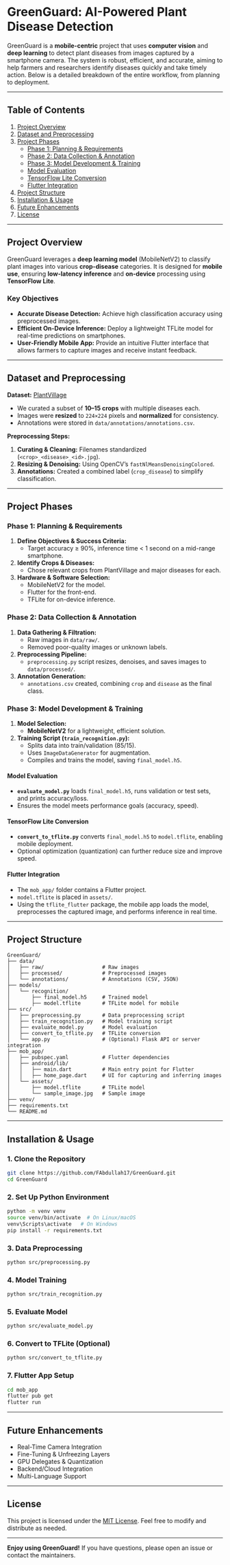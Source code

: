 # GreenGuard: AI-Powered Plant Disease Detection

GreenGuard is a **mobile-centric** project that uses **computer vision** and **deep learning** to detect plant diseases from images captured by a smartphone camera. The system is robust, efficient, and accurate, aiming to help farmers and researchers identify diseases quickly and take timely action. Below is a detailed breakdown of the entire workflow, from planning to deployment.

---

## Table of Contents
1. [Project Overview](#project-overview)  
2. [Dataset and Preprocessing](#dataset-and-preprocessing)  
3. [Project Phases](#project-phases)  
   - [Phase 1: Planning & Requirements](#phase-1-planning--requirements)  
   - [Phase 2: Data Collection & Annotation](#phase-2-data-collection--annotation)  
   - [Phase 3: Model Development & Training](#phase-3-model-development--training)  
   - [Model Evaluation](#model-evaluation)  
   - [TensorFlow Lite Conversion](#tensorflow-lite-conversion)  
   - [Flutter Integration](#flutter-integration)  
4. [Project Structure](#project-structure)  
5. [Installation & Usage](#installation--usage)  
6. [Future Enhancements](#future-enhancements)  
7. [License](#license)

---

## Project Overview
GreenGuard leverages a **deep learning model** (MobileNetV2) to classify plant images into various **crop-disease** categories. It is designed for **mobile use**, ensuring **low-latency inference** and **on-device** processing using **TensorFlow Lite**.

### Key Objectives
- **Accurate Disease Detection:** Achieve high classification accuracy using preprocessed images.  
- **Efficient On-Device Inference:** Deploy a lightweight TFLite model for real-time predictions on smartphones.  
- **User-Friendly Mobile App:** Provide an intuitive Flutter interface that allows farmers to capture images and receive instant feedback.

---

## Dataset and Preprocessing
**Dataset:** [PlantVillage](https://data.mendeley.com/datasets/tywbtsjrjv/1)  
- We curated a subset of **10–15 crops** with multiple diseases each.  
- Images were **resized** to `224×224` pixels and **normalized** for consistency.  
- Annotations were stored in `data/annotations/annotations.csv`.

**Preprocessing Steps:**
1. **Curating & Cleaning:** Filenames standardized (`<crop>_<disease>_<id>.jpg`).  
2. **Resizing & Denoising:** Using OpenCV’s `fastNlMeansDenoisingColored`.  
3. **Annotations:** Created a combined label (`crop_disease`) to simplify classification.

---

## Project Phases

### **Phase 1: Planning & Requirements**
1. **Define Objectives & Success Criteria:**  
   - Target accuracy ≥ 90%, inference time < 1 second on a mid-range smartphone.  
2. **Identify Crops & Diseases:**  
   - Chose relevant crops from PlantVillage and major diseases for each.  
3. **Hardware & Software Selection:**  
   - MobileNetV2 for the model.  
   - Flutter for the front-end.  
   - TFLite for on-device inference.  

### **Phase 2: Data Collection & Annotation**
1. **Data Gathering & Filtration:**  
   - Raw images in `data/raw/`.  
   - Removed poor-quality images or unknown labels.  
2. **Preprocessing Pipeline:**  
   - `preprocessing.py` script resizes, denoises, and saves images to `data/processed/`.  
3. **Annotation Generation:**  
   - `annotations.csv` created, combining `crop` and `disease` as the final class.

### **Phase 3: Model Development & Training**
1. **Model Selection:**  
   - **MobileNetV2** for a lightweight, efficient solution.  
2. **Training Script (`train_recognition.py`):**  
   - Splits data into train/validation (85/15).  
   - Uses `ImageDataGenerator` for augmentation.  
   - Compiles and trains the model, saving `final_model.h5`.  

#### Model Evaluation
- **`evaluate_model.py`** loads `final_model.h5`, runs validation or test sets, and prints accuracy/loss.  
- Ensures the model meets performance goals (accuracy, speed).

#### TensorFlow Lite Conversion
- **`convert_to_tflite.py`** converts `final_model.h5` to `model.tflite`, enabling mobile deployment.  
- Optional optimization (quantization) can further reduce size and improve speed.

#### Flutter Integration
- The `mob_app/` folder contains a Flutter project.  
- `model.tflite` is placed in `assets/`.  
- Using the `tflite_flutter` package, the mobile app loads the model, preprocesses the captured image, and performs inference in real time.

---

## Project Structure
```
GreenGuard/
├── data/
│   ├── raw/                   # Raw images
│   ├── processed/             # Preprocessed images
│   └── annotations/           # Annotations (CSV, JSON)
├── models/
│   └── recognition/
│       ├── final_model.h5     # Trained model
│       ├── model.tflite       # TFLite model for mobile
├── src/
│   ├── preprocessing.py       # Data preprocessing script
│   ├── train_recognition.py   # Model training script
│   ├── evaluate_model.py      # Model evaluation
│   ├── convert_to_tflite.py   # TFLite conversion
│   └── app.py                 # (Optional) Flask API or server integration
├── mob_app/
│   ├── pubspec.yaml           # Flutter dependencies
│   ├── android/lib/
│   │   ├── main.dart          # Main entry point for Flutter
│   │   ├── home_page.dart     # UI for capturing and inferring images
│   └── assets/
│       ├── model.tflite       # TFLite model
│       └── sample_image.jpg   # Sample image
├── venv/
├── requirements.txt
└── README.md
```

---

## Installation & Usage

### 1. **Clone the Repository**
```bash
git clone https://github.com/FAbdullah17/GreenGuard.git
cd GreenGuard
```

### 2. **Set Up Python Environment**
```bash
python -m venv venv
source venv/bin/activate  # On Linux/macOS
venv\Scripts\activate   # On Windows
pip install -r requirements.txt
```

### 3. **Data Preprocessing**
```bash
python src/preprocessing.py
```

### 4. **Model Training**
```bash
python src/train_recognition.py
```

### 5. **Evaluate Model**
```bash
python src/evaluate_model.py
```

### 6. **Convert to TFLite (Optional)**
```bash
python src/convert_to_tflite.py
```

### 7. **Flutter App Setup**
```bash
cd mob_app
flutter pub get
flutter run
```

---

## Future Enhancements
- Real-Time Camera Integration  
- Fine-Tuning & Unfreezing Layers  
- GPU Delegates & Quantization  
- Backend/Cloud Integration  
- Multi-Language Support  

---

## License
This project is licensed under the [MIT License](LICENSE). Feel free to modify and distribute as needed.

---

**Enjoy using GreenGuard!** If you have questions, please open an issue or contact the maintainers.

